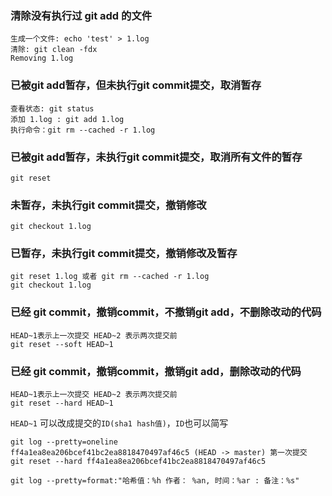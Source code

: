 
### 清除没有执行过 git add 的文件
```
生成一个文件: echo 'test' > 1.log 
清除: git clean -fdx 
Removing 1.log
```
### 已被git add暂存，但未执行git commit提交，取消暂存
```
查看状态: git status
添加 1.log : git add 1.log
执行命令：git rm --cached -r 1.log
```
### 已被git add暂存，未执行git commit提交，取消所有文件的暂存
```
git reset
```
### 未暂存，未执行git commit提交，撤销修改
```
git checkout 1.log
```
### 已暂存，未执行git commit提交，撤销修改及暂存
```
git reset 1.log 或者 git rm --cached -r 1.log
git checkout 1.log
```
### 已经 git commit，撤销commit，不撤销git add，不删除改动的代码
```
HEAD~1表示上一次提交 HEAD~2 表示两次提交前
git reset --soft HEAD~1
```
### 已经 git commit，撤销commit，撤销git add，删除改动的代码
```
HEAD~1表示上一次提交 HEAD~2 表示两次提交前
git reset --hard HEAD~1
```
`HEAD~1` 可以改成提交的`ID(sha1 hash值)`，`ID`也可以简写
```
git log --pretty=oneline
ff4a1ea8ea206bcef41bc2ea8818470497af46c5 (HEAD -> master) 第一次提交
git reset --hard ff4a1ea8ea206bcef41bc2ea8818470497af46c5

git log --pretty=format:"哈希值：%h 作者： %an, 时间：%ar : 备注：%s"
```
